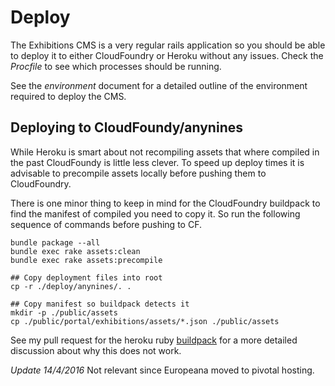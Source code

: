# Deploy

The Exhibitions CMS is a very regular rails application so you should be able to deploy it to either CloudFoundry or Heroku without any issues. Check the *Procfile* to see which processes should be running.

See the *environment* document for a detailed outline of the environment required to deploy the CMS.

## Deploying to CloudFoundy/anynines

While Heroku is smart about not recompiling assets that where compiled in the past CloudFoundy is little less clever. To speed up deploy times it is advisable to precompile assets locally before pushing them to CloudFoundry.

There is one minor thing to keep in mind for the CloudFoundry buildpack to find the manifest of compiled you need to copy it. So run the following sequence of commands before pushing to CF.

```
bundle package --all
bundle exec rake assets:clean
bundle exec rake assets:precompile

## Copy deployment files into root
cp -r ./deploy/anynines/. .

## Copy manifest so buildpack detects it
mkdir -p ./public/assets
cp ./public/portal/exhibitions/assets/*.json ./public/assets
```

See my pull request for the heroku ruby [buildpack](https://github.com/heroku/heroku-buildpack-ruby/pull/479) for a more detailed discussion about why this does not work.

*Update 14/4/2016* Not relevant since Europeana moved to pivotal hosting.
